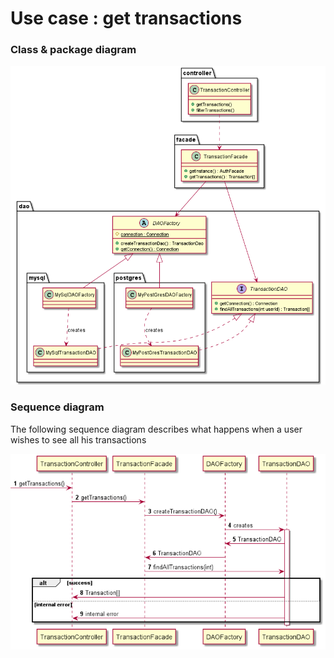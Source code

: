 # Use case : get transactions

### Class & package diagram

![diagram](get_transactions_class_diagram.png)

### Sequence diagram

The following sequence diagram describes what happens when a user wishes to see all his transactions

![diagram](get_transactions_sequence_diagram.png)


